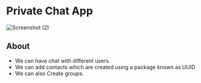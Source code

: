 # Private Chat App


![Screenshot (2)](https://user-images.githubusercontent.com/57011125/109387380-25375200-7927-11eb-9687-61d5af9283e1.png)


## About

 - We can have chat with different users.
 - We can add contacts which are created using a package known as UUID
 - We can also Create groups.

